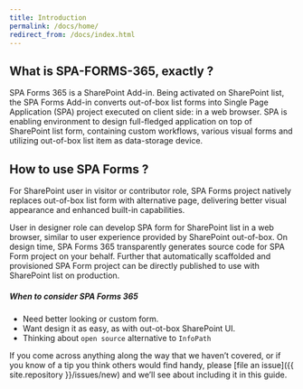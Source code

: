```yaml
---
title: Introduction
permalink: /docs/home/
redirect_from: /docs/index.html
---
```


## What is SPA-FORMS-365, exactly ?

SPA Forms 365 is a SharePoint Add-in. Being activated on SharePoint list, the SPA Forms Add-in converts out-of-box list forms into Single Page Application (SPA) project executed on client side: in a web browser. SPA is enabling environment to design full-fledged application on top of SharePoint list form, containing custom workflows, various visual forms and utilizing out-of-box list item as data-storage device.  

## How to use SPA Forms ?

For SharePoint user in visitor or contributor role, SPA Forms project natively replaces out-of-box list form with alternative page, delivering better visual appearance and enhanced built-in capabilities. 

User in designer role can develop SPA form for SharePoint list in a web browser, similar to user experience provided by SharePoint out-of-box. On design time, SPA Forms 365 transparently generates source code for SPA Form project on your behalf. Further that automatically scaffolded and provisioned SPA Form project can be directly published to use with SharePoint list on production.  


<div class="note info">
  <h5>When to consider SPA Forms 365</h5>
  <ul>
    <li>Need better looking or custom form.</li>
    <li>Want design it as easy, as with out-ot-box SharePoint UI.</li>
    <li>Thinking about <code>open source</code> alternative to <code>InfoPath</code></li>
  </ul>
</div>

If you come across anything along the way that we haven’t covered, or if you
know of a tip you think others would find handy, please [file an
issue]({{ site.repository }}/issues/new) and we’ll see about
including it in this guide.
